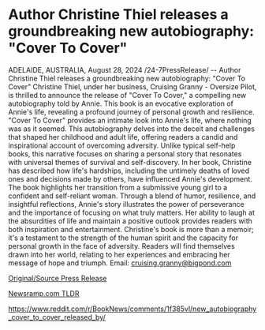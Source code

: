 # Author Christine Thiel releases a groundbreaking new autobiography: "Cover To Cover"

ADELAIDE, AUSTRALIA, August 28, 2024 /24-7PressRelease/ -- Author Christine Thiel releases a groundbreaking new autobiography: "Cover To Cover"  Christine Thiel, under her business, Cruising Granny - Oversize Pilot, is thrilled to announce the release of "Cover To Cover," a compelling new autobiography told by Annie. This book is an evocative exploration of Annie's life, revealing a profound journey of personal growth and resilience.  "Cover To Cover" provides an intimate look into Annie's life, where nothing was as it seemed. This autobiography delves into the deceit and challenges that shaped her childhood and adult life, offering readers a candid and inspirational account of overcoming adversity. Unlike typical self-help books, this narrative focuses on sharing a personal story that resonates with universal themes of survival and self-discovery.  In her book, Christine has described how life's hardships, including the untimely deaths of loved ones and decisions made by others, have influenced Annie's development. The book highlights her transition from a submissive young girl to a confident and self-reliant woman. Through a blend of humor, resilience, and insightful reflections, Annie's story illustrates the power of perseverance and the importance of focusing on what truly matters. Her ability to laugh at the absurdities of life and maintain a positive outlook provides readers with both inspiration and entertainment.  Christine's book is more than a memoir; it's a testament to the strength of the human spirit and the capacity for personal growth in the face of adversity. Readers will find themselves drawn into her world, relating to her experiences and embracing her message of hope and triumph.  Email: cruising.granny@bigpond.com 

[Original/Source Press Release](https://www.24-7pressrelease.com/press-release/513852/author-christine-thiel-releases-a-groundbreaking-new-autobiography-cover-to-cover)
                    

[Newsramp.com TLDR](None) 

https://www.reddit.com/r/BookNews/comments/1f385vl/new_autobiography_cover_to_cover_released_by/